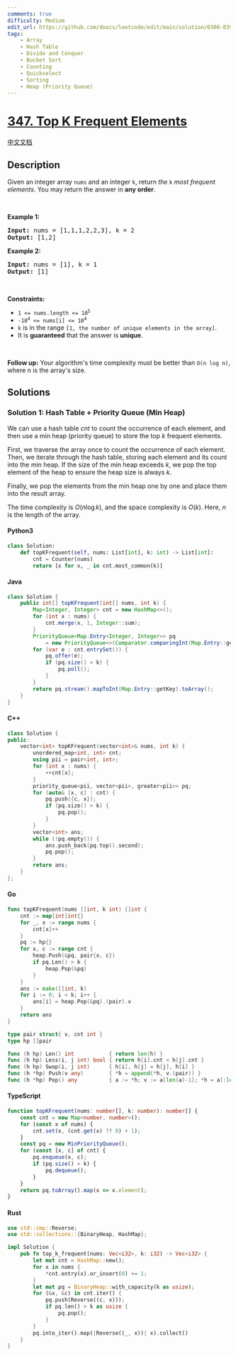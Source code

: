 ```yaml
---
comments: true
difficulty: Medium
edit_url: https://github.com/doocs/leetcode/edit/main/solution/0300-0399/0347.Top%20K%20Frequent%20Elements/README_EN.md
tags:
    - Array
    - Hash Table
    - Divide and Conquer
    - Bucket Sort
    - Counting
    - Quickselect
    - Sorting
    - Heap (Priority Queue)
---
```


<!-- problem:start -->

# [347. Top K Frequent Elements](https://leetcode.com/problems/top-k-frequent-elements)

[中文文档](/solution/0300-0399/0347.Top%20K%20Frequent%20Elements/README.md)

## Description

<!-- description:start -->

<p>Given an integer array <code>nums</code> and an integer <code>k</code>, return <em>the</em> <code>k</code> <em>most frequent elements</em>. You may return the answer in <strong>any order</strong>.</p>

<p>&nbsp;</p>
<p><strong class="example">Example 1:</strong></p>
<pre><strong>Input:</strong> nums = [1,1,1,2,2,3], k = 2
<strong>Output:</strong> [1,2]
</pre><p><strong class="example">Example 2:</strong></p>
<pre><strong>Input:</strong> nums = [1], k = 1
<strong>Output:</strong> [1]
</pre>
<p>&nbsp;</p>
<p><strong>Constraints:</strong></p>

<ul>
	<li><code>1 &lt;= nums.length &lt;= 10<sup>5</sup></code></li>
	<li><code>-10<sup>4</sup> &lt;= nums[i] &lt;= 10<sup>4</sup></code></li>
	<li><code>k</code> is in the range <code>[1, the number of unique elements in the array]</code>.</li>
	<li>It is <strong>guaranteed</strong> that the answer is <strong>unique</strong>.</li>
</ul>

<p>&nbsp;</p>
<p><strong>Follow up:</strong> Your algorithm&#39;s time complexity must be better than <code>O(n log n)</code>, where n is the array&#39;s size.</p>

<!-- description:end -->

## Solutions

<!-- solution:start -->

### Solution 1: Hash Table + Priority Queue (Min Heap)

We can use a hash table $\textit{cnt}$ to count the occurrence of each element, and then use a min heap (priority queue) to store the top $k$ frequent elements.

First, we traverse the array once to count the occurrence of each element. Then, we iterate through the hash table, storing each element and its count into the min heap. If the size of the min heap exceeds $k$, we pop the top element of the heap to ensure the heap size is always $k$.

Finally, we pop the elements from the min heap one by one and place them into the result array.

The time complexity is $O(n \log k)$, and the space complexity is $O(k)$. Here, $n$ is the length of the array.

<!-- tabs:start -->

#### Python3

```python
class Solution:
    def topKFrequent(self, nums: List[int], k: int) -> List[int]:
        cnt = Counter(nums)
        return [x for x, _ in cnt.most_common(k)]
```

#### Java

```java
class Solution {
    public int[] topKFrequent(int[] nums, int k) {
        Map<Integer, Integer> cnt = new HashMap<>();
        for (int x : nums) {
            cnt.merge(x, 1, Integer::sum);
        }
        PriorityQueue<Map.Entry<Integer, Integer>> pq
            = new PriorityQueue<>(Comparator.comparingInt(Map.Entry::getValue));
        for (var e : cnt.entrySet()) {
            pq.offer(e);
            if (pq.size() > k) {
                pq.poll();
            }
        }
        return pq.stream().mapToInt(Map.Entry::getKey).toArray();
    }
}
```

#### C++

```cpp
class Solution {
public:
    vector<int> topKFrequent(vector<int>& nums, int k) {
        unordered_map<int, int> cnt;
        using pii = pair<int, int>;
        for (int x : nums) {
            ++cnt[x];
        }
        priority_queue<pii, vector<pii>, greater<pii>> pq;
        for (auto& [x, c] : cnt) {
            pq.push({c, x});
            if (pq.size() > k) {
                pq.pop();
            }
        }
        vector<int> ans;
        while (!pq.empty()) {
            ans.push_back(pq.top().second);
            pq.pop();
        }
        return ans;
    }
};
```

#### Go

```go
func topKFrequent(nums []int, k int) []int {
	cnt := map[int]int{}
	for _, x := range nums {
		cnt[x]++
	}
	pq := hp{}
	for x, c := range cnt {
		heap.Push(&pq, pair{x, c})
		if pq.Len() > k {
			heap.Pop(&pq)
		}
	}
	ans := make([]int, k)
	for i := 0; i < k; i++ {
		ans[i] = heap.Pop(&pq).(pair).v
	}
	return ans
}

type pair struct{ v, cnt int }
type hp []pair

func (h hp) Len() int           { return len(h) }
func (h hp) Less(i, j int) bool { return h[i].cnt < h[j].cnt }
func (h hp) Swap(i, j int)      { h[i], h[j] = h[j], h[i] }
func (h *hp) Push(v any)        { *h = append(*h, v.(pair)) }
func (h *hp) Pop() any          { a := *h; v := a[len(a)-1]; *h = a[:len(a)-1]; return v }
```

#### TypeScript

```ts
function topKFrequent(nums: number[], k: number): number[] {
    const cnt = new Map<number, number>();
    for (const x of nums) {
        cnt.set(x, (cnt.get(x) ?? 0) + 1);
    }
    const pq = new MinPriorityQueue();
    for (const [x, c] of cnt) {
        pq.enqueue(x, c);
        if (pq.size() > k) {
            pq.dequeue();
        }
    }
    return pq.toArray().map(x => x.element);
}
```

#### Rust

```rust
use std::cmp::Reverse;
use std::collections::{BinaryHeap, HashMap};

impl Solution {
    pub fn top_k_frequent(nums: Vec<i32>, k: i32) -> Vec<i32> {
        let mut cnt = HashMap::new();
        for x in nums {
            *cnt.entry(x).or_insert(0) += 1;
        }
        let mut pq = BinaryHeap::with_capacity(k as usize);
        for (&x, &c) in cnt.iter() {
            pq.push(Reverse((c, x)));
            if pq.len() > k as usize {
                pq.pop();
            }
        }
        pq.into_iter().map(|Reverse((_, x))| x).collect()
    }
}
```

<!-- tabs:end -->

<!-- solution:end -->

<!-- problem:end -->
